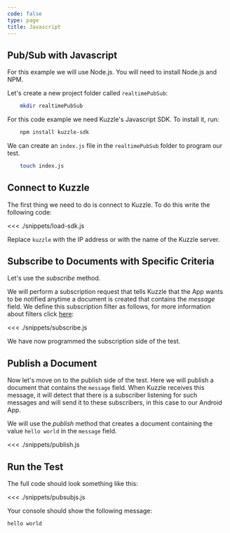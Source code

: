 ```yaml
---
code: false
type: page
title: Javascript
---
```


## Pub/Sub with Javascript

For this example we will use Node.js. You will need to install Node.js and NPM.

Let's create a new project folder called `realtimePubSub`:

```bash
    mkdir realtimePubSub
```

For this code example we need Kuzzle's Javascript SDK. To install it, run:

```bash
    npm install kuzzle-sdk
```

We can create an `index.js` file in the `realtimePubSub` folder to program our test.

```bash
    touch index.js
```

## Connect to Kuzzle

The first thing we need to do is connect to Kuzzle. To do this write the following code:

<<< ./snippets/load-sdk.js

Replace `kuzzle` with the IP address or with the name of the Kuzzle server.

## Subscribe to Documents with Specific Criteria

Let's use the _subscribe_ method.

We will perform a subscription request that tells Kuzzle that the App wants to be notified anytime a document is created that contains the _message_ field. We define this subscription filter as follows, for more information about filters click [here](/core/1/guides/cookbooks/realtime-api):

<<< ./snippets/subscribe.js

We have now programmed the subscription side of the test.

## Publish a Document

Now let's move on to the publish side of the test. Here we will publish a document that contains the `message` field. When Kuzzle receives this message, it will detect that there is a subscriber listening for such messages and will send it to these subscribers, in this case to our Android App.

We will use the _publish_ method that creates a document containing the value `hello world` in the `message` field.

<<< ./snippets/publish.js

## Run the Test

The full code should look something like this:

<<< ./snippets/pubsubjs.js

Your console should show the following message:

```bash
hello world
```
